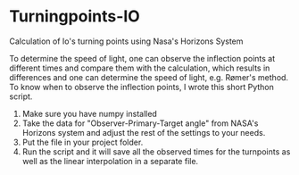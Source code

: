 # Turningpoints-IO
Calculation of Io's turning points using Nasa's Horizons System

To determine the speed of light, one can observe the inflection points at different times and compare them with the calculation, which results in differences and one can determine the speed of light, e.g. Rømer's method. To know when to observe the inflection points, I wrote this short Python script.
1. Make sure you have numpy installed
2. Take the data for "Observer-Primary-Target angle" from NASA's Horizons system and adjust the rest of the settings to your needs.
3. Put the file in your project folder.
4. Run the script and it will save all the observed times for the turnpoints as well as the linear interpolation in a separate file.
